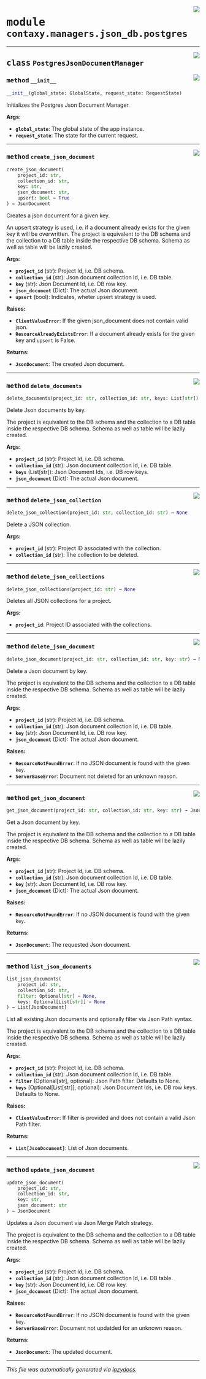 <!-- markdownlint-disable -->

<a href="https://github.com/ml-tooling/contaxy/blob/main/backend/src/contaxy/managers/json_db/postgres.py#L0"><img align="right" style="float:right;" src="https://img.shields.io/badge/-source-cccccc?style=flat-square"></a>

# <kbd>module</kbd> `contaxy.managers.json_db.postgres`






---

<a href="https://github.com/ml-tooling/contaxy/blob/main/backend/src/contaxy/managers/json_db/postgres.py#L30"><img align="right" style="float:right;" src="https://img.shields.io/badge/-source-cccccc?style=flat-square"></a>

## <kbd>class</kbd> `PostgresJsonDocumentManager`




<a href="https://github.com/ml-tooling/contaxy/blob/main/backend/src/contaxy/managers/json_db/postgres.py#L31"><img align="right" style="float:right;" src="https://img.shields.io/badge/-source-cccccc?style=flat-square"></a>

### <kbd>method</kbd> `__init__`

```python
__init__(global_state: GlobalState, request_state: RequestState)
```

Initializes the Postgres Json Document Manager. 



**Args:**
 
 - <b>`global_state`</b>:  The global state of the app instance. 
 - <b>`request_state`</b>:  The state for the current request. 




---

<a href="https://github.com/ml-tooling/contaxy/blob/main/backend/src/contaxy/managers/json_db/postgres.py#L47"><img align="right" style="float:right;" src="https://img.shields.io/badge/-source-cccccc?style=flat-square"></a>

### <kbd>method</kbd> `create_json_document`

```python
create_json_document(
    project_id: str,
    collection_id: str,
    key: str,
    json_document: str,
    upsert: bool = True
) → JsonDocument
```

Creates a json document for a given key. 

An upsert strategy is used, i.e. if a document already exists for the given key it will be overwritten. The project is equivalent to the DB schema and the collection to a DB table inside the respective DB schema. Schema as well as table will be lazily created. 



**Args:**
 
 - <b>`project_id`</b> (str):  Project Id, i.e. DB schema. 
 - <b>`collection_id`</b> (str):  Json document collection Id, i.e. DB table. 
 - <b>`key`</b> (str):  Json Document Id, i.e. DB row key. 
 - <b>`json_document`</b> (Dict):  The actual Json document. 
 - <b>`upsert`</b> (bool):  Indicates, wheter upsert strategy is used. 



**Raises:**
 
 - <b>`ClientValueError`</b>:  If the given json_document does not contain valid json. 
 - <b>`ResourceAlreadyExistsError`</b>:  If a document already exists for the given key and `upsert` is False. 



**Returns:**
 
 - <b>`JsonDocument`</b>:  The created Json document. 

---

<a href="https://github.com/ml-tooling/contaxy/blob/main/backend/src/contaxy/managers/json_db/postgres.py#L218"><img align="right" style="float:right;" src="https://img.shields.io/badge/-source-cccccc?style=flat-square"></a>

### <kbd>method</kbd> `delete_documents`

```python
delete_documents(project_id: str, collection_id: str, keys: List[str]) → int
```

Delete Json documents by key. 

The project is equivalent to the DB schema and the collection to a DB table inside the respective DB schema. Schema as well as table will be lazily created. 



**Args:**
 
 - <b>`project_id`</b> (str):  Project Id, i.e. DB schema. 
 - <b>`collection_id`</b> (str):  Json document collection Id, i.e. DB table. 
 - <b>`keys`</b> (List[str]):  Json Document Ids, i.e. DB row keys. 
 - <b>`json_document`</b> (Dict):  The actual Json document. 

---

<a href="https://github.com/ml-tooling/contaxy/blob/main/backend/src/contaxy/managers/json_db/postgres.py#L300"><img align="right" style="float:right;" src="https://img.shields.io/badge/-source-cccccc?style=flat-square"></a>

### <kbd>method</kbd> `delete_json_collection`

```python
delete_json_collection(project_id: str, collection_id: str) → None
```

Delete a JSON collection. 



**Args:**
 
 - <b>`project_id`</b> (str):  Project ID associated with the collection. 
 - <b>`collection_id`</b> (str):  The collection to be deleted. 

---

<a href="https://github.com/ml-tooling/contaxy/blob/main/backend/src/contaxy/managers/json_db/postgres.py#L283"><img align="right" style="float:right;" src="https://img.shields.io/badge/-source-cccccc?style=flat-square"></a>

### <kbd>method</kbd> `delete_json_collections`

```python
delete_json_collections(project_id: str) → None
```

Deletes all JSON collections for a project. 



**Args:**
 
 - <b>`project_id`</b>:  Project ID associated with the collections. 

---

<a href="https://github.com/ml-tooling/contaxy/blob/main/backend/src/contaxy/managers/json_db/postgres.py#L188"><img align="right" style="float:right;" src="https://img.shields.io/badge/-source-cccccc?style=flat-square"></a>

### <kbd>method</kbd> `delete_json_document`

```python
delete_json_document(project_id: str, collection_id: str, key: str) → None
```

Delete a Json document by key. 

The project is equivalent to the DB schema and the collection to a DB table inside the respective DB schema. Schema as well as table will be lazily created. 



**Args:**
 
 - <b>`project_id`</b> (str):  Project Id, i.e. DB schema. 
 - <b>`collection_id`</b> (str):  Json document collection Id, i.e. DB table. 
 - <b>`key`</b> (str):  Json Document Id, i.e. DB row key. 
 - <b>`json_document`</b> (Dict):  The actual Json document. 



**Raises:**
 
 - <b>`ResourceNotFoundError`</b>:  If no JSON document is found with the given `key`. 
 - <b>`ServerBaseError`</b>:  Document not deleted for an unknown reason. 

---

<a href="https://github.com/ml-tooling/contaxy/blob/main/backend/src/contaxy/managers/json_db/postgres.py#L103"><img align="right" style="float:right;" src="https://img.shields.io/badge/-source-cccccc?style=flat-square"></a>

### <kbd>method</kbd> `get_json_document`

```python
get_json_document(project_id: str, collection_id: str, key: str) → JsonDocument
```

Get a Json document by key. 

The project is equivalent to the DB schema and the collection to a DB table inside the respective DB schema. Schema as well as table will be lazily created. 



**Args:**
 
 - <b>`project_id`</b> (str):  Project Id, i.e. DB schema. 
 - <b>`collection_id`</b> (str):  Json document collection Id, i.e. DB table. 
 - <b>`key`</b> (str):  Json Document Id, i.e. DB row key. 
 - <b>`json_document`</b> (Dict):  The actual Json document. 



**Raises:**
 
 - <b>`ResourceNotFoundError`</b>:  If no JSON document is found with the given `key`. 



**Returns:**
 
 - <b>`JsonDocument`</b>:  The requested Json document. 

---

<a href="https://github.com/ml-tooling/contaxy/blob/main/backend/src/contaxy/managers/json_db/postgres.py#L240"><img align="right" style="float:right;" src="https://img.shields.io/badge/-source-cccccc?style=flat-square"></a>

### <kbd>method</kbd> `list_json_documents`

```python
list_json_documents(
    project_id: str,
    collection_id: str,
    filter: Optional[str] = None,
    keys: Optional[List[str]] = None
) → List[JsonDocument]
```

List all existing Json documents and optionally filter via Json Path syntax. 

 The project is equivalent to the DB schema and the collection to a DB table inside the respective DB schema. Schema as well as table will be lazily created. 



**Args:**
 
 - <b>`project_id`</b> (str):  Project Id, i.e. DB schema. 
 - <b>`collection_id`</b> (str):  Json document collection Id, i.e. DB table. 
 - <b>`filter`</b> (Optional[str], optional):  Json Path filter. Defaults to None. 
 - <b>`keys`</b> (Optional[List[str]], optional):  Json Document Ids, i.e. DB row keys. Defaults to None. 



**Raises:**
 
 - <b>`ClientValueError`</b>:  If filter is provided and does not contain a valid Json Path filter. 



**Returns:**
 
 - <b>`List[JsonDocument]`</b>:  List of Json documents. 

---

<a href="https://github.com/ml-tooling/contaxy/blob/main/backend/src/contaxy/managers/json_db/postgres.py#L132"><img align="right" style="float:right;" src="https://img.shields.io/badge/-source-cccccc?style=flat-square"></a>

### <kbd>method</kbd> `update_json_document`

```python
update_json_document(
    project_id: str,
    collection_id: str,
    key: str,
    json_document: str
) → JsonDocument
```

Updates a Json document via Json Merge Patch strategy. 

The project is equivalent to the DB schema and the collection to a DB table inside the respective DB schema. Schema as well as table will be lazily created. 



**Args:**
 
 - <b>`project_id`</b> (str):  Project Id, i.e. DB schema. 
 - <b>`collection_id`</b> (str):  Json document collection Id, i.e. DB table. 
 - <b>`key`</b> (str):  Json Document Id, i.e. DB row key. 
 - <b>`json_document`</b> (Dict):  The actual Json document. 



**Raises:**
 
 - <b>`ResourceNotFoundError`</b>:  If no JSON document is found with the given `key`. 
 - <b>`ServerBaseError`</b>:  Document not updatded for an unknown reason. 



**Returns:**
 
 - <b>`JsonDocument`</b>:  The updated document. 




---

_This file was automatically generated via [lazydocs](https://github.com/ml-tooling/lazydocs)._
